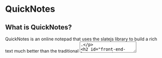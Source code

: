 # QuickNotes

## What is QuickNotes?
 QuickNotes is an online notepad that uses the slatejs library to build a rich text much better than the traditional <textarea>.

## Front-End language used
  - React + Vite + Typescript 
#### Libraries used
   - Slatejs
   - axios
   - slate-history
   - aos
   - framer-motio
   - react-helmet
   - react-icons
   - react-to-print
   - react-spinners
   - react-router-dom
 
## Back-End language used
  - Javascript - expressjs
#### Libraries used
  - mammoth
  - multer
  - nodemon
  - express

##### Visit the website https://quick-notes-eta.vercel.app


